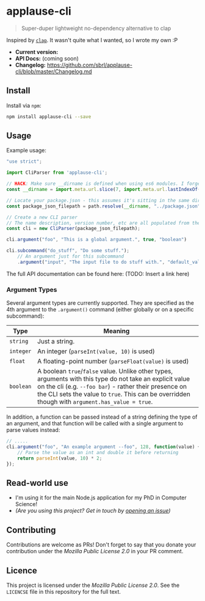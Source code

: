 # applause-cli

> Super-duper lightweight no-dependency alternative to clap

Inspired by [`clap`](https://www.npmjs.com/package/clap). It wasn't quite what I wanted, so I wrote my own :P

 - **Current version:** 
 - **API Docs:** (coming soon)
 - **Changelog:** https://github.com/sbrl/applause-cli/blob/master/Changelog.md


## Install
Install via `npm`:

```bash
npm install applause-cli --save
```

## Usage
Example usage:

```javascript
"use strict";

import CliParser from 'applause-cli';

// HACK: Make sure __dirname is defined when using es6 modules. I forget where I found this - a PR with a source URL would be great :D
const __dirname = import.meta.url.slice(7, import.meta.url.lastIndexOf("/"));

// Locate your package.json - this assumes it's sitting in the same directory as this file
const package_json_filepath = path.resolve(__dirname, "../package.json");

// Create a new CLI parser
// The name description, version number, etc are all populated from there
const cli = new CliParser(package_json_filepath);

cli.argument("foo", "This is a global argument.", true, "boolean")

cli.subcommand("do_stuff", "Do some stuff.");
	// An argument just for this subcommand
	.argument("input", "The input file to do stuff with.", "default_value_here", "string");

```

The full API documentation can be found here: (TODO: Insert a link here)

### Argument Types
Several argument types are currently supported. They are specified as the 4th argument to the `.argument()` command (either globally or on a specific subcommand):

Type		| Meaning
------------|----------------------------
`string`	| Just a string.
`integer`	| An integer (`parseInt(value, 10)` is used)
`float`		| A floating-point number (`parseFloat(value)` is used)
`boolean`	| A boolean `true`/`false` value. Unlike other types, arguments with this type do not take an explicit value on the cli (e.g. `--foo bar`) - rather their presence on the CLI sets the value to `true`. This can be overridden though with `argument.has_value = true`.

In addition, a function can be passed instead of a string defining the type of an argument, and that function will be called with a single argument to parse values instead:

```javascript
// .....
cli.argument("foo", "An example argument --foo", 128, function(value) {
	// Parse the value as an int and double it before returning
	return parseInt(value, 10) * 2;
});
```

## Read-world use
 - I'm using it for the main Node.js application for my PhD in Computer Science!
 - _(Are you using this project? Get in touch by [opening an issue](https://github.com/sbrl/applause-cli/issues/new))_


## Contributing
Contributions are welcome as PRs! Don't forget to say that you donate your contribution under the _Mozilla Public License 2.0_ in your PR comment.


## Licence
This project is licensed under the _Mozilla Public License 2.0_. See the `LICENCSE` file in this repository for the full text.
